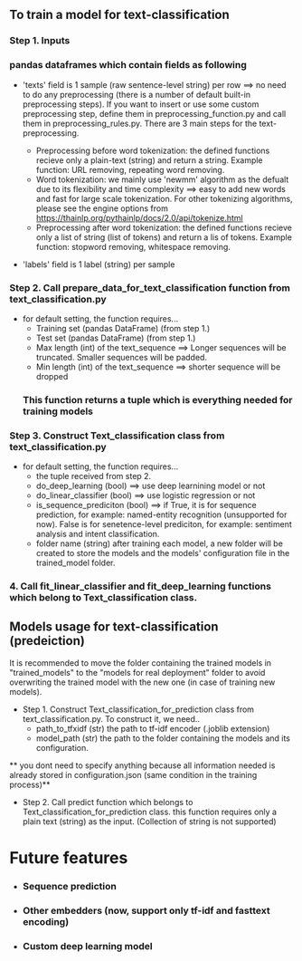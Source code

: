 ## To train a model for text-classification
### Step 1. Inputs
### pandas dataframes which contain fields as following
- 'texts' field is 1 sample (raw sentence-level string) per row ==> no need to do any preprocessing (there is a number of default built-in preprocessing steps). If you want to insert or use some custom preprocessing step, define them in preprocessing_function.py and call them in preprocessing_rules.py. There are 3 main steps for the text-preprocessing.
  - Preprocessing before word tokenization: the defined functions recieve only a plain-text (string) and return a string. Example function: URL removing, repeating word removing.
  - Word tokenization: we mainly use 'newmm' algorithm as the defualt due to its flexibility and time complexity ==> easy to add new words and fast for large scale tokenization. For other tokenizing algorithms, please see the engine options from https://thainlp.org/pythainlp/docs/2.0/api/tokenize.html
  - Preprocessing after word tokenization: the defined functions recieve only a list of string (list of tokens) and return a lis of tokens. Example function: stopword removing, whitespace removing.

- 'labels' field is 1 label (string) per sample

### Step 2. Call prepare_data_for_text_classification function from text_classification.py
- for default setting, the function requires...
  - Training set (pandas DataFrame) (from step 1.)
  - Test set (pandas DataFrame) (from step 1.)
  - Max length (int) of the text_sequence ==> Longer sequences will be truncated. Smaller sequences will be padded.
  - Min length (int) of the text_sequence ==> shorter sequence will be dropped
  ### This function returns a tuple which is everything needed for training models

### Step 3. Construct Text_classification class from text_classification.py
- for default setting, the function requires...
  - the tuple received from step 2.
  - do_deep_learning (bool) ==> use deep learnining model or not
  - do_linear_classifier (bool) ==> use logistic regression or not
  - is_sequence_prediciton (bool) ==> if True, it is for sequence prediction, for example: named-entity recognition (unsupported for now). False is for senetence-level prediciton, for example: sentiment analysis and intent classification. 
  - folder name (string) after training each model, a new folder will be created to store the models and the models' configuration file in the trained_model folder.

### 4. Call fit_linear_classifier and fit_deep_learning functions which belong to Text_classification class.

## Models usage for text-classification (predeiction)
It is recommended to move the folder containing the trained models in "trained_models" to the "models for real deployment" folder to avoid overwriting the trained model with the new one (in case of training new models).

- Step 1. Construct Text_classification_for_prediction class from text_classification.py. To construct it, we need..
  - path_to_tfxidf (str) the path to tf-idf encoder (.joblib extension)
  - model_path (str)  the path to the folder containing the models and its configuration.

\** you dont need to specify anything because all information needed is already stored in configuration.json (same condition in the training process)**

- Step 2. Call predict function which belongs to  Text_classification_for_prediction class. this function requires only a plain text (string) as the input. (Collection of string is not supported)

# Future features
- ### Sequence prediction
- ### Other embedders (now, support only tf-idf and fasttext encoding)
- ### Custom deep learning model